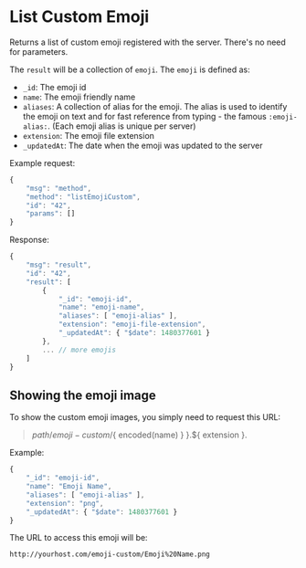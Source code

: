 # List Custom Emoji

Returns a list of custom emoji registered with the server. There's no need for parameters.

The `result` will be a collection of `emoji`. The `emoji` is defined as:

* `_id`: The emoji id
* `name`: The emoji friendly name
* `aliases`: A collection of alias for the emoji. The alias is used to identify the emoji on text and for fast reference from typing - the famous `:emoji-alias:`. \(Each emoji alias is unique per server\)
* `extension`: The emoji file extension
* `_updatedAt`: The date when the emoji was updated to the server

Example request:

```javascript
{
    "msg": "method",
    "method": "listEmojiCustom",
    "id": "42",
    "params": []
}
```

Response:

```javascript
{
    "msg": "result",
    "id": "42",
    "result": [
        {
            "_id": "emoji-id",
            "name": "emoji-name",
            "aliases": [ "emoji-alias" ],
            "extension": "emoji-file-extension",
            "_updatedAt": { "$date": 1480377601 }
        },
        ... // more emojis
    ]
}
```

## Showing the emoji image

To show the custom emoji images, you simply need to request this URL:

> ${ path }/emoji-custom/${ encoded\(name\) } }.${ extension }.

Example:

```javascript
{
    "_id": "emoji-id",
    "name": "Emoji Name",
    "aliases": [ "emoji-alias" ],
    "extension": "png",
    "_updatedAt": { "$date": 1480377601 }
}
```

The URL to access this emoji will be:

`http://yourhost.com/emoji-custom/Emoji%20Name.png`

